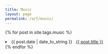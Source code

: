 ```yaml
---
title: Music
layout: page
permalink: /art/music/
---
```


{% for post in site.tags.music %}
 <li><span>{{ post.date | date_to_string }}</span> &nbsp; <a href="{{ post.url }}">{{ post.title }}</a></li>
{% endfor %}
